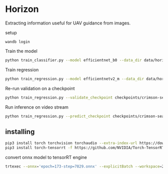 # Horizon

Extracting information useful for UAV guidance from images.

setup
```commandline
wandb login
```

Train the model

```bash
python train_classifier.py --model efficientnet_b0 --data_dir data/horizon --num_classes 16 --image_size 64 --batch_size 8 --num_workers 0 --log_every_n_steps 20 --gpus 1 --max_epochs 1000 --lr 1e-3 --gamma 0.995
```

Train regression

```bash
python train_regression.py --model efficientnetv2_m --data_dir data/horizon --image_size 64 --batch_size 8 --num_workers 0 --log_every_n_steps 20 --gpus 0, --max_epochs 1000 --lr 1e-3 --gamma 0.995
```

Re-run validation on a checkpoint

```bash
python train_regression.py --validate_checkpoint checkpoints/crimson-sea-41/epoch\=746-step\=33614.ckpt
```

Run inference on video stream

```bash
python train_regression.py --predict_checkpoint checkpoints/crimson-sea-41/epoch=836-step=37664.ckpt  --gpu 0, --no_mask 
```

## installing



```bash
pip3 install torch torchvision torchaudio --extra-index-url https://download.pytorch.org/whl/cu113
pip3 install torch-tensorrt -f https://github.com/NVIDIA/Torch-TensorRT/releases
```

convert onnx model to tensorRT engine
```bash
trtexec --onnx='epoch=173-step=7829.onnx' --explicitBatch --workspace=2048 --saveEngine=epoch=173-step=7829.engine
```